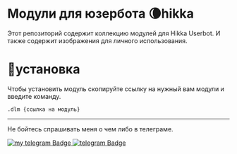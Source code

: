 # Модули для юзербота 🌘hikka
Этот репозиторий содержит коллекцию модулей для Hikka Userbot.
И также содержит изображения для личного использования.
# 💾установка
Чтобы установить модуль скопируйте ссылку на нужный вам модули и введите команду.
```
.dlm {ссылка на модуль}
```
___
Не бойтесь спрашивать меня о чем либо в телеграме.
<div id="badges">
  <a href="t.me/Daniel1236n">
    <img src="https://img.shields.io/badge/Me-telegram-%2326A5E4?style=flat&logo=Telegram&link=https%3A%2F%2Ft.me%2FDaniel1236n" alt="my telegram Badge"/>
  </a>
<a href="t.me/daniilmods">
    <img src="https://img.shields.io/badge/Channel-telegram-%2326A5E4?style=flat&logo=Telegram" alt="telegram Badge"/>
</a>
</div>
